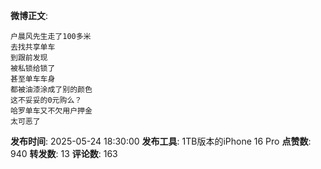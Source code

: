**微博正文**: 
```
户晨风先生走了100多米
去找共享单车
到跟前发现
被私锁给锁了
甚至单车车身
都被油漆涂成了别的颜色
这不妥妥的0元购么？
哈罗单车又不欠用户押金
太可恶了
```
**发布时间**: 2025-05-24 18:30:00
**发布工具**: 1TB版本的iPhone 16 Pro
**点赞数**: 940
**转发数**: 13
**评论数**: 163
